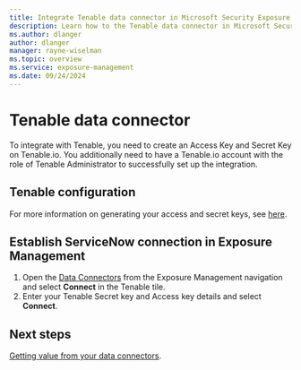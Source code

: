 ```yaml
---
title: Integrate Tenable data connector in Microsoft Security Exposure Management
description: Learn how to the Tenable data connector in Microsoft Security Exposure Management.
ms.author: dlanger
author: dlanger
manager: rayne-wiselman
ms.topic: overview
ms.service: exposure-management
ms.date: 09/24/2024
---
```


# Tenable data connector 

To integrate with Tenable, you need to create an Access Key and Secret Key on Tenable.io. You additionally need to have a Tenable.io account with the role of Tenable Administrator to successfully set up the integration.

## Tenable configuration

For more information on generating your access and secret keys, see [here](https://docs.tenable.com/tenableio/Content/Platform/Settings/MyAccount/GenerateAPIKey.htm).

## Establish ServiceNow connection in Exposure Management

1. Open the [Data Connectors](https://security.microsoft.com/exposure-data-connectors) from the Exposure Management navigation and select **Connect** in the Tenable tile.
1. Enter your Tenable Secret key and Access key details and select **Connect**.

## Next steps

[Getting value from your data connectors](leverage-data-connectors.md).
